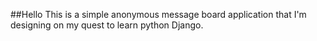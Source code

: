 ##Hello
This is a simple anonymous message board application that I'm designing on my quest to learn python Django.